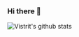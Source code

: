 ### Hi there 👋

<!--
**VistritPandey/VistritPandey** is a ✨ _special_ ✨ repository because its `README.md` (this file) appears on your GitHub profile.

Here are some ideas to get you started:

- 🔭 I’m currently working as IT Manager at Veecon India Pvt LTD
- 🌱 I’m currently learning JS and React
- 👯 I’m looking to collaborate on App developement
- 🤔 I’m looking for help with ...
- 💬 Ask me about python and java
- 📫 How to reach me: ...
- 😄 Pronouns: ...
- ⚡ Fun fact: I like playing shooter games.
--> 
![Vistrit's github stats](https://github-readme-stats.vercel.app/api?username=VistritPandey)
